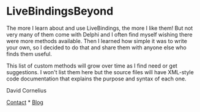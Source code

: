 # LiveBindingsBeyond
The more I learn about and use LiveBindings, the more I like them! But not very many of them come with Delphi and I often find myself wishing there were more methods available. Then I learned how simple it was to write your own, so I decided to do that and share them with anyone else who finds them useful.

This list of custom methods will grow over time as I find need or get suggestions. I won't list them here but the source files will have XML-style code documentation that explains the purpose and syntax of each one.

David Cornelius

[Contact](https://corneliusconcepts.com/contact_us) * [Blog](https://corneliusconcepts.tech)
